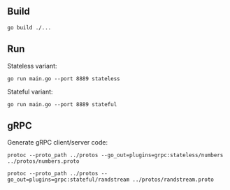 ## Build

```
go build ./...
```

## Run

Stateless variant:

```
go run main.go --port 8889 stateless
```

Stateful variant:

```
go run main.go --port 8889 stateful
```

## gRPC

Generate gRPC client/server code:

```
protoc --proto_path ../protos --go_out=plugins=grpc:stateless/numbers ../protos/numbers.proto
```

```
protoc --proto_path ../protos --go_out=plugins=grpc:stateful/randstream ../protos/randstream.proto
```